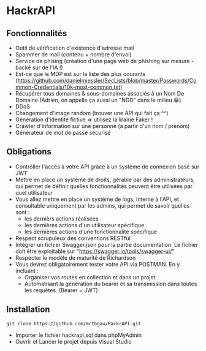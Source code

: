 # HackrAPI
## Fonctionnalités
- Outil de vérification d'existence d'adresse mail
- Spammer de mail (contenu + nombre d'envoi)
- Service de phising (création d'une page web de phishing sur mesure - backé sur de l'IA !)
- Est-ce que le MDP est sur la liste des plus courants (https://github.com/danielmiessler/SecLists/blob/master/Passwords/Common-Credentials/10k-most-common.txt)
- Récupérer tous domaines & sous-domaines associés à un Nom De Domaine (Adrien, on appelle ça aussi un "NDD" dans le milieu 😁)
- DDoS
- Changement d'image random (trouver une API qui fait ça ^^)
- Génération d'identité fictive => utilisez la lirairie Faker !
- Crawler d'information sur une personne (à partir d'un nom / prénom)
- Générateur de mot de passe sécurisé
## Obligations
- Contrôller l'accès à votre API grâce à un système de connexion basé sur JWT
- Mettre en place un système de droits, gérable par des administrateurs, qui permet de définir quelles fonctionnalités peuvent être utilisées par quel utilisateur
- Vous allez mettre en place un système de logs, interne à l'API, et consultable uniquement par les admins, qui permet de savoir quelles sont :
  - les dernièrs actions réalisées
  - les dernières actions d'un utilisateur spécifique
  - les dernières actions d'une fonctionnalité spécifique
- Respect scrupuleux des conventions RESTful
- Intégrer un fichier Swagger.json pour la partie documentation. Le fichier doit être exploitable sur "https://swagger.io/tools/swagger-ui/"
- Respecter le modèle de maturité de Richardson
- Vous devrez obligatoirement tester votre API via POSTMAN. En y incluant :
  - Organiser vos routes en collection et dans un projet
  - Automatisant la génération du bearer et sa transmission dans toutes les requêtes. (Bearer = JWT)
## Installation
```
git clone https://github.com/mrtbgau/HackrAPI.git
```
- Importer le fichier hackrapi.sql dans phpMyAdmin
- Ouvrir et Lancer le projet depuis Visual Studio
